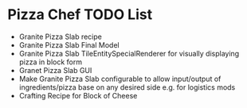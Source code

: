 # Pizza Chef TODO List
- Granite Pizza Slab recipe
- Granite Pizza Slab Final Model
- Granite Pizza Slab TileEntitySpecialRenderer for visually displaying pizza in block form
- Granet Pizza Slab GUI
- Make Granite Pizza Slab configurable to allow input/output of ingredients/pizza base on any desired side e.g. for logistics mods
- Crafting Recipe for Block of Cheese